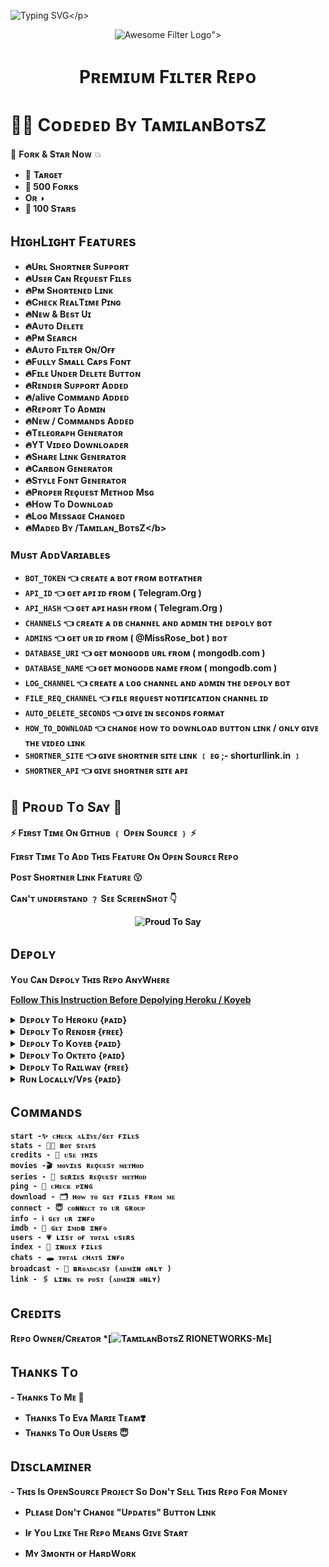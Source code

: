 ![Typing SVG](https://readme-typing-svg.herokuapp.com/?lines=Wᴇʟᴄᴏᴍᴇ+Tᴏ+Pʀᴇᴍɪᴜᴍ+Fɪʟᴛᴇʀ+Bᴏᴛ+Rᴇᴘᴏ+!!!!!;Cʀᴇᴀᴛᴇᴅ+Bʏ+TᴀᴍɪʟᴀɴBᴏᴛsZ+RIONETWORKS+Tᴇᴀᴍ+!!!!!;Mᴀᴅᴇ+Wɪᴛʜ+Tᴀᴍɪʟᴀɴ+Lᴏᴠᴇ+♥️+!!!!)</p>
<p align="center">
  <img src="https:"telegra.ph/file/34f0aa1fc5d0f4975625f.jpg" alt="Awesome Filter Logo">">
  </p>
  <h1 align="center">
    <b>Pʀᴇᴍɪᴜᴍ Fɪʟᴛᴇʀ Rᴇᴩᴏ</b>
    </h1>

# 👩‍💻 Cᴏᴅᴇᴅᴇᴅ Bʏ TᴀᴍɪʟᴀɴBᴏᴛsZ 

🌟 <b>Fᴏʀᴋ & Sᴛᴀʀ Nᴏᴡ</b> 💥

- 🎯 <b> Tᴀʀɢᴇᴛ 
- 🍴 500 Fᴏʀᴋs 
- Oʀ ◑
- 🌟 100 Sᴛᴀʀs </b>

## HɪɢʜLɪɢʜᴛ Fᴇᴀᴛᴜʀᴇs <b>

- 🔥Uʀʟ Sʜᴏʀᴛɴᴇʀ Sᴜᴘᴘᴏʀᴛ
- 🔥Usᴇʀ Cᴀɴ Rᴇǫᴜᴇsᴛ Fɪʟᴇs
- 🔥Pᴍ Sʜᴏʀᴛᴇɴᴇᴅ Lɪɴᴋ
- 🔥Cʜᴇᴄᴋ RᴇᴀʟTɪᴍᴇ Pɪɴɢ
- 🔥Nᴇᴡ & Bᴇsᴛ Uɪ
- 🔥Aᴜᴛᴏ Dᴇʟᴇᴛᴇ
- 🔥Pᴍ Sᴇᴀʀᴄʜ
- 🔥Aᴜᴛᴏ Fɪʟᴛᴇʀ Oɴ/Oғғ
- 🔥Fᴜʟʟʏ Sᴍᴀʟʟ Cᴀᴘs Fᴏɴᴛ
- 🔥Fɪʟᴇ Uɴᴅᴇʀ Dᴇʟᴇᴛᴇ Bᴜᴛᴛᴏɴ
- 🔥Rᴇɴᴅᴇʀ Sᴜᴩᴩᴏʀᴛ Aᴅᴅᴇᴅ
- 🔥/alive Cᴏᴍᴍᴀɴᴅ Aᴅᴅᴇᴅ
- 🔥Rᴇᴩᴏʀᴛ Tᴏ Aᴅᴍɪɴ
- 🔥Nᴇᴡ / Cᴏᴍᴍᴀɴᴅs Aᴅᴅᴇᴅ
- 🔥Tᴇʟᴇɢʀᴀᴩʜ Gᴇɴᴇʀᴀᴛᴏʀ
- 🔥YT Vɪᴅᴇᴏ Dᴏᴡɴʟᴏᴀᴅᴇʀ
- 🔥Sʜᴀʀᴇ Lɪɴᴋ Gᴇɴᴇʀᴀᴛᴏʀ
- 🔥Cᴀʀʙᴏɴ Gᴇɴᴇʀᴀᴛᴏʀ
- 🔥Sᴛʏʟᴇ Fᴏɴᴛ Gᴇɴᴇʀᴀᴛᴏʀ
- 🔥Pʀᴏᴩᴇʀ Rᴇǫᴜᴇsᴛ Mᴇᴛʜᴏᴅ Msɢ
- 🔥Hᴏᴡ Tᴏ Dᴏᴡɴʟᴏᴀᴅ
- 🔥Lᴏɢ Mᴇssᴀɢᴇ Cʜᴀɴɢᴇᴅ
- 🔥Mᴀᴅᴇᴅ Bʏ /Tᴀᴍɪʟᴀɴ_BᴏᴛsZ\</b>

### Mᴜsᴛ AᴅᴅVᴀʀɪᴀʙʟᴇs

- `BOT_TOKEN` 👈 ᴄʀᴇᴀᴛᴇ ᴀ ʙᴏᴛ ғʀᴏᴍ ʙᴏᴛғᴀᴛʜᴇʀ
- `API_ID` 👈 ɢᴇᴛ ᴀᴘɪ ɪᴅ ғʀᴏᴍ ( Telegram.Org )
- `API_HASH` 👈 ɢᴇᴛ ᴀᴘɪ ʜᴀsʜ ғʀᴏᴍ ( Telegram.Org )
- `CHANNELS` 👈 ᴄʀᴇᴀᴛᴇ ᴀ ᴅʙ ᴄʜᴀɴɴᴇʟ ᴀɴᴅ ᴀᴅᴍɪɴ ᴛʜᴇ ᴅᴇᴘᴏʟʏ ʙᴏᴛ
- `ADMINS` 👈 ɢᴇᴛ ᴜʀ ɪᴅ ғʀᴏᴍ ( @MissRose_bot ) ʙᴏᴛ
- `DATABASE_URI` 👈 ɢᴇᴛ ᴍᴏɴɢᴏᴅʙ ᴜʀʟ ғʀᴏᴍ ( mongodb.com )
- `DATABASE_NAME` 👈 ɢᴇᴛ ᴍᴏɴɢᴏᴅʙ ɴᴀᴍᴇ ғʀᴏᴍ ( mongodb.com )
- `LOG_CHANNEL` 👈 ᴄʀᴇᴀᴛᴇ ᴀ ʟᴏɢ ᴄʜᴀɴɴᴇʟ ᴀɴᴅ ᴀᴅᴍɪɴ ᴛʜᴇ ᴅᴇᴘᴏʟʏ ʙᴏᴛ
- `FILE_REQ_CHANNEL` 👈 ғɪʟᴇ ʀᴇǫᴜᴇsᴛ ɴᴏᴛɪғɪᴄᴀᴛɪᴏɴ ᴄʜᴀɴɴᴇʟ ɪᴅ
- `AUTO_DELETE_SECONDS` 👈 ɢɪᴠᴇ ɪɴ sᴇᴄᴏɴᴅs ғᴏʀᴍᴀᴛ
- `HOW_TO_DOWNLOAD` 👈 ᴄʜᴀɴɢᴇ ʜᴏᴡ ᴛᴏ ᴅᴏᴡɴʟᴏᴀᴅ ʙᴜᴛᴛᴏɴ ʟɪɴᴋ / ᴏɴʟʏ ɢɪᴠᴇ ᴛʜᴇ ᴠɪᴅᴇᴏ ʟɪɴᴋ
- `SHORTNER_SITE` 👈 ɢɪᴠᴇ sʜᴏʀᴛɴᴇʀ sɪᴛᴇ ʟɪɴᴋ ﹝ ᴇɢ ;- shorturllink.in ﹞
- `SHORTNER_API` 👈 ɢɪᴠᴇ sʜᴏʀᴛɴᴇʀ sɪᴛᴇ ᴀᴩɪ

## 👏 Pʀᴏᴜᴅ Tᴏ Sᴀʏ 👏

⚡ Fɪʀsᴛ Tɪᴍᴇ Oɴ Gɪᴛʜᴜʙ ﹛ Oᴩᴇɴ Sᴏᴜʀᴄᴇ ﹜ ⚡

Fɪʀsᴛ Tɪᴍᴇ Tᴏ Aᴅᴅ Tʜɪs Fᴇᴀᴛᴜʀᴇ Oɴ Oᴩᴇɴ Sᴏᴜʀᴄᴇ Rᴇᴩᴏ


Pᴏsᴛ Sʜᴏʀᴛɴᴇʀ Lɪɴᴋ Fᴇᴀᴛᴜʀᴇ 😗

Cᴀɴ'ᴛ ᴜɴᴅᴇʀsᴛᴀɴᴅ ﹖ Sᴇᴇ SᴄʀᴇᴇɴSʜᴏᴛ 👇
<p align="center">
  <img src="https://graph.org/file/21483ea00b3d273b8b9cb.jpg" alt="Proud To Say">
  </p>

## Dᴇᴘᴏʟʏ
Yᴏᴜ Cᴀɴ Dᴇᴘᴏʟʏ Tʜɪs Rᴇᴘᴏ AɴʏWʜᴇʀᴇ

<a href=https://github.com/TamilanBotsZ/PremiumFilter/blob/Tamilans-Working-Branch/Instruction.pyyy>Follow This Instruction Before Depolying Heroku / Koyeb</a>

<details><summary>Dᴇᴘᴏʟʏ Tᴏ Hᴇʀᴏᴋᴜ {ᴘᴀɪᴅ}</summary>
<p>
<br>
<a href="https://heroku.com/deploy?template=https://github.com/TamilanBotsZ/PremiumFilter">
  <img src="https://www.herokucdn.com/deploy/button.svg" alt="Deploy">
  </a>
  </p>
  </details>

<details><summary>Dᴇᴘᴏʟʏ Tᴏ Rᴇɴᴅᴇʀ {ғʀᴇᴇ}</summary>
<p>
<br>
<a href="https://dashboard.render.com/select-repo?type=web">
  <img src="https://render.com/images/deploy-to-render-button.svg" alt="deploy-to-render">
<b><a href=https://tx.me/Sharath_Links/36>Please Watch Tutorial Before Depoly Or Error</a></b>
  </a>
  </p>
  <p>
</details>
<details><summary>Dᴇᴘᴏʟʏ Tᴏ Kᴏʏᴇʙ {ᴩᴀɪᴅ}</summary>
<p>
<br>
<a href="https://app.koyeb.com/deploy?type=git&repository=github.com/TamilanBotsZ/PremiumFilter&branch=Tamilans-Working-Branch">
  <img src="https://www.koyeb.com/static/images/deploy/button.svg" alt="deploy-to-koyeb">
  </a
  </p>
  <p>
</details>  
<details><summary>Dᴇᴘᴏʟʏ Tᴏ Oᴋᴛᴇᴛᴏ {ᴘᴀɪᴅ}</summary>
<p>
<br>
<a href="https://cloud.okteto.com/deploy?repository=https://github.com/TamilanBotsZ/PremiumFilter">
  <img src="https://okteto.com/develop-okteto.svg" alt="deploy-to-okteto">
  </a>
  </p>
  </details>
<details><summary>Dᴇᴘᴏʟʏ Tᴏ Rᴀɪʟᴡᴀʏ {ғʀᴇᴇ}</summary>
<p>
<br>
<a href="https://railway.app/new/template?template=https%3A%2F%2Fgithub.com%2FTamilanBotsZ%2FPremiumFilter">
  <img src="https://railway.app/button.svg" alt="deploy-to-railway">
  </a>
  </p>
  </details>
<details><summary>Rᴜɴ Lᴏᴄᴀʟʟʏ/Vᴘs {ᴘᴀɪᴅ}</summary>
<p>
You must have the latest version of <a href="golang.org">go</a> installed first
<pre>
git clone https://github.com/TamilanBotsZ/PremiumFilter
cd AwesomeFilterPro
go build .
./PremiumFilter
</pre>
</p>
</details>

## Cᴏᴍᴍᴀɴᴅs
```
start -✨ ᴄʜᴇᴄᴋ ᴀʟɪᴠᴇ/ɢᴇᴛ ғɪʟᴇs 
stats - 👩‍💻 ʙᴏᴛ sᴛᴀᴛs
credits - 💭 ᴜsᴇ ᴛʜɪs
movies -🎬 ᴍᴏᴠɪᴇs ʀᴇǫᴜᴇsᴛ ᴍᴇᴛʜᴏᴅ
series - 🔖 sᴇʀɪᴇs ʀᴇǫᴜᴇsᴛ ᴍᴇᴛʜᴏᴅ
ping - 🎯 ᴄʜᴇᴄᴋ ᴩɪɴɢ
download - 🗂 ʜᴏᴡ ᴛᴏ ɢᴇᴛ ғɪʟᴇs ғʀᴏᴍ ᴍᴇ
connect - 😇 ᴄᴏɴɴᴇᴄᴛ ᴛᴏ ᴜʀ ɢʀᴏᴜᴘ
info - ℹ️ ɢᴇᴛ ᴜʀ ɪɴғᴏ
imdb - 📇 ɢᴇᴛ ɪᴍᴅʙ ɪɴғᴏ
users - 💗 ʟɪsᴛ ᴏғ ᴛᴏᴛᴀʟ ᴜsᴇʀs
index - 📁 ɪɴᴅᴇx ғɪʟᴇs
chats - 🕳️ ᴛᴏᴛᴀʟ ᴄʜᴀᴛs ɪɴғᴏ
broadcast - 🔮 ʙʀᴏᴀᴅᴄᴀsᴛ (ᴀᴅᴍɪɴ ᴏɴʟʏ )
link - 🖇️ ʟɪɴᴋ ᴛᴏ ᴘᴏsᴛ (ᴀᴅᴍɪɴ ᴏɴʟʏ)
```

## Cʀᴇᴅɪᴛs
Rᴇᴘᴏ Oᴡɴᴇʀ/Cʀᴇᴀᴛᴏʀ *[![TᴀᴍɪʟᴀɴBᴏᴛsZ RIONETWORKS-Mᴇ]()]

## Tʜᴀɴᴋs Tᴏ 
 <b>- Tʜᴀɴᴋs Tᴏ Mᴇ 🤩
 - Tʜᴀɴᴋs Tᴏ Eᴠᴀ Mᴀʀɪᴇ Tᴇᴀᴍ❣️
 - Tʜᴀɴᴋs Tᴏ Oᴜʀ Usᴇʀs </b>😇

## Dɪsᴄʟᴀᴍɪɴᴇʀ

<b>- Tʜɪs Is OᴘᴇɴSᴏᴜʀᴄᴇ Pʀᴏᴊᴇᴄᴛ Sᴏ Dᴏɴ'ᴛ Sᴇʟʟ Tʜɪs Rᴇᴘᴏ Fᴏʀ Mᴏɴᴇʏ

- Pʟᴇᴀsᴇ Dᴏɴ'ᴛ Cʜᴀɴɢᴇ "Uᴘᴅᴀᴛᴇs" Bᴜᴛᴛᴏɴ Lɪɴᴋ

- Iғ Yᴏᴜ Lɪᴋᴇ Tʜᴇ Rᴇᴩᴏ Mᴇᴀɴs Gɪᴠᴇ Sᴛᴀʀᴛ

- Mʏ 3ᴍᴏɴᴛʜ ᴏғ HᴀʀᴅWᴏʀᴋ </b>
